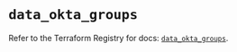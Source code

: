# `data_okta_groups`

Refer to the Terraform Registry for docs: [`data_okta_groups`](https://registry.terraform.io/providers/okta/okta/4.11.0/docs/data-sources/groups).

